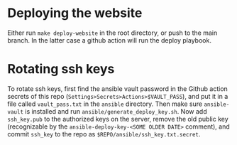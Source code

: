 # Deploying the website
Either run `make deploy-website` in the root directory, or push to the main branch. In the latter case a github action will run the deploy playbook.

# Rotating ssh keys
To rotate ssh keys, first find the ansible vault password in the Github action secrets of this repo (`Settings>Secrets>Actions>$VAULT_PASS`), and put it in a file called `vault_pass.txt` in the `ansible` directory. Then make sure `ansible-vault` is installed and run `ansible/generate_deploy_key.sh`. Now add `ssh_key.pub` to the authorized keys on the server, remove the old public key (recognizable by the `ansible-deploy-key-<SOME OLDER DATE>` comment), and commit `ssh_key` to the repo as `$REPO/ansible/ssh_key.txt.secret`.
